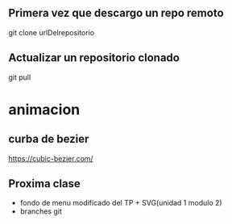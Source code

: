## Primera vez que descargo un repo remoto

git clone urlDelrepositorio

## Actualizar un repositorio clonado

git pull

# animacion
## curba de bezier
https://cubic-bezier.com/

## Proxima clase

- fondo de menu modificado del TP + SVG(unidad 1 modulo 2)
- branches git 


